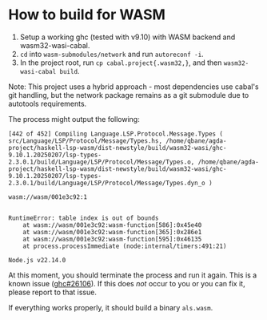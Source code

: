 # How to build for WASM

1. Setup a working ghc (tested with v9.10) with WASM backend and wasm32-wasi-cabal.
2. `cd` into `wasm-submodules/network` and run `autoreconf -i`.
3. In the project root, run `cp cabal.project{.wasm32,}`, and then `wasm32-wasi-cabal build`.

Note: This project uses a hybrid approach - most dependencies use cabal's git handling, but the network package remains as a git submodule due to autotools requirements.

The process might output the following:

```
[442 of 452] Compiling Language.LSP.Protocol.Message.Types ( src/Language/LSP/Protocol/Message/Types.hs, /home/qbane/agda-project/haskell-lsp-wasm/dist-newstyle/build/wasm32-wasi/ghc-9.10.1.20250207/lsp-types-2.3.0.1/build/Language/LSP/Protocol/Message/Types.o, /home/qbane/agda-project/haskell-lsp-wasm/dist-newstyle/build/wasm32-wasi/ghc-9.10.1.20250207/lsp-types-2.3.0.1/build/Language/LSP/Protocol/Message/Types.dyn_o )

wasm://wasm/001e3c92:1


RuntimeError: table index is out of bounds
    at wasm://wasm/001e3c92:wasm-function[586]:0x45e40
    at wasm://wasm/001e3c92:wasm-function[365]:0x286e1
    at wasm://wasm/001e3c92:wasm-function[595]:0x46135
    at process.processImmediate (node:internal/timers:491:21)

Node.js v22.14.0
```

At this moment, you should terminate the process and run it again.
This is a known issue ([ghc#26106](https://gitlab.haskell.org/ghc/ghc/-/issues/26106)). If this does *not* occur to you or you can fix it, please report to that issue.

If everything works properly, it should build a binary `als.wasm`.
